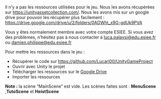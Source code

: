 Il n’y a pas les ressources utilisées pour le jeu. 
Nous les avons récupérées sur https://unityassetcollection.com/. 
Nous les avons mis sur un google drive pour pouvoir les récupérer plus facilement : https://drive.google.com/drive/u/2/folders/0ADWht_x9G-gdUk9PVA

Vous y êtes normalement membre avec votre compte ESIEE. Si vous avez des problèmes, n’hésitez pas à nous contacter à 
[luca.palaysi@edu.esiee.fr](mailto:luca.palaysi@edu.esiee.fr) ou [damien.philippe@edu.esiee.fr](mailto:damien.philippe@edu.esiee.fr)

Pour mettre les ressources dans le jeu : 

- Récupérer le code sur https://github.com/Lucari00/UnityGameProject
- Ouvrir avec Unity le projet
- Télécharger les ressources sur le [Google Drive](https://drive.google.com/drive/u/2/folders/0ADWht_x9G-gdUk9PVA)
- Importer les ressources

**Note :** la scène “MainScene” est vide. Les scènes faites sont : **MenuScene** ,**TutoScene** et **HeistScene**
